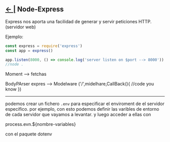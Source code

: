 ## [← |](https://github.com/VGamezz19/skylab-boot-notes/blob/master/semana06/)   Node-Express

Express nos aporta una facilidad de generar y servir peticiones HTTP. (servidor web)

Ejemplo:

```javascript
const express = require('express')
const app = express()

app.listen(8000, () => console.log('server listen on $port --> 8000'))
//node .
```

Moment --> fetchas

BodyPArser expres --> Modelware ('/',midelhare,CallBack(){
    //code you know
})

-----
podemos crear un fichero `.env` para especificar el enviroment de el servidor especifico.
por ejemplo, con esto podemos definir las varibles de entorno de cada servidor que vayamos a levantar.
y luego acceder a ellas con

process.evn.${nombre-variables}

con el paquete dotenv